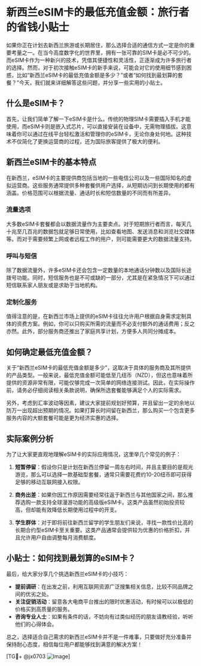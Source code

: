 # 新西兰eSIM卡的最低充值金额：旅行者的省钱小贴士

如果你正在计划去新西兰旅游或长期居住，那么选择合适的通信方式一定是你的重要考量之一。在当今高度数字化的世界里，拥有一张可靠的SIM卡是必不可少的。而eSIM卡作为一种新兴的技术，凭借其便捷性和灵活性，正逐渐成为许多旅行者的选择。然而，对于初次接触eSIM卡的新手来说，可能会对它的使用细节感到困惑，比如“新西兰eSIM卡的最低充值金额是多少？”或者“如何找到最划算的套餐？”今天，我们就来详细解答这些问题，并分享一些实用的小贴士。

## 什么是eSIM卡？

首先，让我们简单了解一下eSIM卡是什么。传统的物理SIM卡需要插入手机才能使用，而eSIM卡则是嵌入式芯片，可以直接安装在设备中，无需物理插拔。这意味着你可以通过在线平台轻松激活和管理你的eSIM卡，无论你身处何地。这种技术不仅简化了更换运营商的过程，还为国际旅客提供了极大的便利。

## 新西兰eSIM卡的基本特点

在新西兰，eSIM卡的主要提供商包括当地的一些电信公司以及一些国际知名的虚拟运营商。这些服务通常提供多种套餐供用户选择，从短期访问到长期使用的都有涵盖。价格范围可以根据流量、通话时长和短信数量的不同而有所差异。

### 流量选项

大多数eSIM卡套餐都会以数据流量作为主要卖点。对于短期旅行者而言，每天几十兆至几百兆的数据包就足够日常使用，比如查看地图、发送消息和浏览社交媒体等。而对于需要频繁上网或者远程工作的用户，则可能需要更大的数据流量支持。

### 呼叫与短信

除了数据流量外，许多eSIM卡还会包含一定数量的本地通话分钟数以及国际长途拨号功能。同时，短信服务也是不可或缺的一部分，尤其是在紧急情况下可以通过短信联系家人朋友或是求助于当地机构。

### 定制化服务

值得注意的是，在新西兰市场上提供的eSIM卡往往允许用户根据自身需求定制具体的资费方案。例如，你可以只购买所需的流量而不必支付额外的通话费用；反之亦然。此外，部分服务商还推出了家庭共享计划，方便多人共同分摊成本。

## 如何确定最低充值金额？

关于“新西兰eSIM卡的最低充值金额是多少”，这取决于具体的服务商及其所提供的产品类型。一般来说，最低充值金额可能低至几纽币（NZD），但这也意味着所提供的资源非常有限，可能仅够完成一次简单的网络连接测试。因此，在实际操作前，请务必仔细阅读相关条款说明，确保所选套餐能够满足个人的实际需求。

另外，考虑到汇率波动等因素，建议大家提前规划好预算，并且留出一定的余地以防万一出现超出预期的情况。如果打算长时间留在新西兰，那么购买一个包含更多服务内容的大额套餐可能是更为经济实惠的选择。

## 实际案例分析

为了让大家更直观地理解eSIM卡的实际应用情况，这里举几个常见的例子：

1. **短暂停留**：假设你只是计划在新西兰停留一周左右时间，并且主要目的是观光游览，那么可以选择一款基础型套餐，通常只需要花费约10-20纽币即可获得足够的移动互联网接入权限。
   
2. **商务出差**：如果你因工作原因需要经常往返于新西兰与其他国家之间，那么推荐选购一款支持全球漫游功能的高级版eSIM卡。这类产品虽然初始投资较高，但却能有效降低长期使用过程中的开支。

3. **学生群体**：对于即将前往新西兰留学的学生朋友们来说，寻找一款性价比高的长期合约型eSIM卡至关重要。这类产品通常会提供较为优惠的价格折扣，并且允许用户自由调整每月消费额度。

## 小贴士：如何找到最划算的eSIM卡？

最后，给大家分享几个挑选新西兰eSIM卡的小技巧：

- **提前调研**：在出发之前，利用互联网资源广泛搜集相关信息，比较不同品牌之间的优劣之处。
- **关注促销活动**：留意各大电商平台推出的限时优惠活动，有时候可以以极低的价格买到高质量的服务。
- **咨询专业人士**：如果有条件的话，不妨向有过类似经历的朋友请教经验，听听他们的心得体会。

总之，选择适合自己需求的新西兰eSIM卡并不是一件难事，只要做好充分准备并保持耐心态度，相信每位用户都能够找到满意的解决方案！

[TG💪+ @jx0703 ![Image](https://github.com/user-attachments/assets/dbca1d08-cadb-493c-b0ec-ad6f7a83f270)]